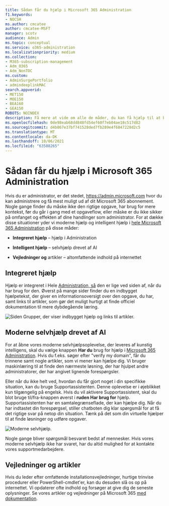 ```yaml
---
title: Sådan får du hjælp i Microsoft 365 Administration
f1.keywords:
- NOCSH
ms.author: cmcatee
author: cmcatee-MSFT
manager: scotv
audience: Admin
ms.topic: conceptual
ms.service: o365-administration
ms.localizationpriority: medium
ms.collection:
- M365-subscription-management
- Adm_O365
- Adm_NonTOC
ms.custom:
- AdminSurgePortfolio
- admindeeplinkMAC
search.appverid:
- MET150
- MOE150
- BEA160
- GEA150
ROBOTS: NOINDEX
description: Få mere at vide om alle de måder, du kan få hjælp til at bruge Microsoft 365 Administration.
ms.openlocfilehash: 0de98eab68dd848fd54ef60f7eb04ae18c517d82
ms.sourcegitcommit: d4b867e37bf741528ded7fb289e4f6847228d2c5
ms.translationtype: MT
ms.contentlocale: da-DK
ms.lasthandoff: 10/06/2021
ms.locfileid: "63588265"
---
```

<!-- The following is just placeholder text from Madhura's mail. We need to add images/examples of each -->

# <a name="how-to-get-help-in-the-microsoft-365-admin-center"></a>Sådan får du hjælp i Microsoft 365 Administration

Hvis du er administrator, er det stedet, <a href="https://go.microsoft.com/fwlink/p/?linkid=2024339" target="_blank">https://admin.microsoft.com</a> hvor du kan administrere og få mest muligt ud af dit Microsoft 365 abonnement. Nogle gange finder du måske ikke den rigtige opgave, har brug for mere kontekst, før du går i gang med et opgaveflow, eller måske er du ikke sikker på omfanget og effekten af dine handlinger som administrator. For at dække disse situationer yder vi moderne hjælp og intelligent hjælp i <a href="https://go.microsoft.com/fwlink/p/?linkid=2166757" target="_blank">hele Microsoft 365 Administration</a> på disse måder:

* **Integreret hjælp** – hjælp i Administration

* **Intelligent hjælp** – selvhjælp drevet af AI

* **Vejledninger og** artikler – altomfattende indhold på internettet

## <a name="integrated-help"></a>Integreret hjælp

Hjælp er integreret i Hele <a href="https://go.microsoft.com/fwlink/p/?linkid=2166757" target="_blank">Administration, så</a> den er lige ved siden af, når du har brug for den. Øverst på mange sider finder du en indbygget hjælpetekst, der giver en informationsoversigt over den opgave, du har, samt links til artikler, som gør det muligt hurtigt at finde officiel dokumentation til mere dybdegående læring.

![Siden Grupper, der viser indbygget hjælp og links til artikler.](../../media/integrated-help.png)

## <a name="modern-self-help-powered-by-ai"></a>Moderne selvhjælp drevet af AI

For at åbne vores moderne selvhjælpsoplevelse, der leveres af kunstig intelligens, skal du vælge knappen **Har du** brug for hjælp i <a href="https://go.microsoft.com/fwlink/p/?linkid=2166757" target="_blank">Microsoft 365 Administration</a>. Hvis du f.eks. søger efter "verify my domain", får du trinnene samt nogle artikler, som vi mener kan hjælpe dig. Vi bruger maskinlæring til at finde den nærmeste løsning, der har hjulpet andre administratorer, der har angivet lignende forespørgsler.

Eller når du ikke helt ved, hvordan du får gjort noget i din specifikke situation, kan du bruge Supportassistenten. Denne oplevelse er i øjeblikket kun tilgængelig på engelsk. Hvis du vil aktivere Supportassistent, skal du blot bruge til/fra-knappen øverst i **ruden Har brug for** hjælp. Supportassistenten har en samtalegrænseflade, der kan hjælpe dig. Når du har indtastet din forespørgsel, stiller chatboten dig klar spørgsmål for at få det rigtige svar på netop din situation. Tænk på det som din virtuelle hjælper til at finde løsninger og udføre opgaver.

![Moderne selvhjælp.](../../media/help-options.png)

Nogle gange bliver spørgsmål besvaret bedst af mennesker. Hvis vores moderne selvhjælp ikke har svaret, har du altid mulighed for at kontakte vores supportmedarbejdere.

## <a name="guides-and-articles"></a>Vejledninger og artikler

Hvis du leder efter omfattende installationsvejledninger, hurtige trinvise procedurer eller PowerShell-cmdlet'er, kan du desuden slå os op på internettet. Vi opdaterer ofte indhold og forsøger at give dig de seneste oplysninger. Se vores artikler og vejledninger på Microsoft 365 [med dokumentation](../../index.yml).
